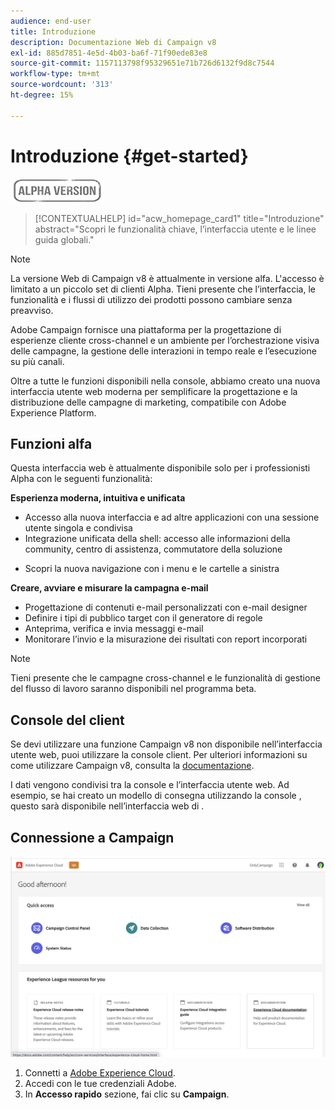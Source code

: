 ```yaml
---
audience: end-user
title: Introduzione
description: Documentazione Web di Campaign v8
exl-id: 885d7851-4e5d-4b03-ba6f-71f90ede83e8
source-git-commit: 1157113798f95329651e71b726d6132f9d8c7544
workflow-type: tm+mt
source-wordcount: '313'
ht-degree: 15%

---
```


# Introduzione {#get-started}

![](../assets/do-not-localize/badge.png)

<!--
V8 web overview
context, scope (targets cross-channel practitioners), limitations
only existing customers
-->
>[!CONTEXTUALHELP]
>id="acw_homepage_card1"
>title="Introduzione"
>abstract="Scopri le funzionalità chiave, l’interfaccia utente e le linee guida globali."

>[!NOTE]
>
>La versione Web di Campaign v8 è attualmente in versione alfa. L&#39;accesso è limitato a un piccolo set di clienti Alpha. Tieni presente che l’interfaccia, le funzionalità e i flussi di utilizzo dei prodotti possono cambiare senza preavviso.

Adobe Campaign fornisce una piattaforma per la progettazione di esperienze cliente cross-channel e un ambiente per l’orchestrazione visiva delle campagne, la gestione delle interazioni in tempo reale e l’esecuzione su più canali.

Oltre a tutte le funzioni disponibili nella console, abbiamo creato una nuova interfaccia utente web moderna per semplificare la progettazione e la distribuzione delle campagne di marketing, compatibile con Adobe Experience Platform.

## Funzioni alfa

Questa interfaccia web è attualmente disponibile solo per i professionisti Alpha con le seguenti funzionalità:

**Esperienza moderna, intuitiva e unificata**

* Accesso alla nuova interfaccia e ad altre applicazioni con una sessione utente singola e condivisa
* Integrazione unificata della shell: accesso alle informazioni della community, centro di assistenza, commutatore della soluzione
<!--
No search and pulse notifications in Alpha
-->
* Scopri la nuova navigazione con i menu e le cartelle a sinistra

**Creare, avviare e misurare la campagna e-mail**

* Progettazione di contenuti e-mail personalizzati con e-mail designer
* Definire i tipi di pubblico target con il generatore di regole
* Anteprima, verifica e invia messaggi e-mail
* Monitorare l’invio e la misurazione dei risultati con report incorporati

<!--
add info somewhere to remind users that
* they still have access to their console (+ link to v8 console doc)
* they keep their existing data (example: will be able to use their existing delivery templates to create deliveries)
-->

>[!NOTE]
>
>Tieni presente che le campagne cross-channel e le funzionalità di gestione del flusso di lavoro saranno disponibili nel programma beta.

## Console del client

Se devi utilizzare una funzione Campaign v8 non disponibile nell’interfaccia utente web, puoi utilizzare la console client. Per ulteriori informazioni su come utilizzare Campaign v8, consulta la [documentazione](https://experienceleague.adobe.com/docs/campaign/campaign-v8/campaign-home.html?lang=it).

I dati vengono condivisi tra la console e l’interfaccia utente web. Ad esempio, se hai creato un modello di consegna utilizzando la console , questo sarà disponibile nell’interfaccia web di .

## Connessione a Campaign

![](assets/connect.png)

1. Connetti a [Adobe Experience Cloud](http://experience.adobe.com).
1. Accedi con le tue credenziali Adobe.
1. In **Accesso rapido** sezione, fai clic su **Campaign**.

<!--
-> experience cloud home: "Campaign" -> home campaign v8
-> or Campaign v8 web if direct URL
-->
